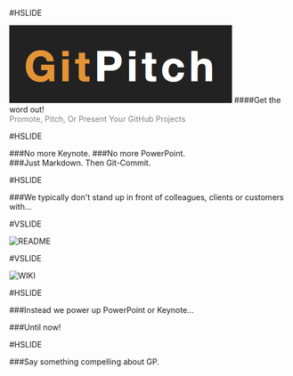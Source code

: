 #HSLIDE

![LOGO](assets/gp-logo.png)
####Get the word out!
<br>
<span style="color:gray">Promote, Pitch, Or Present Your GitHub Projects</span>

#HSLIDE

###No more Keynote.
###No more PowerPoint.
<br>
###<span class="fragment" data-fragment-index="1">Just Markdown. Then Git-Commit.</li>

#HSLIDE

###We typically don't stand up in front of colleagues, clients or customers with...

#VSLIDE

![README](assets/readme.png)

#VSLIDE

![WIKI](assets/wiki.png)

#HSLIDE

###Instead we power up PowerPoint or Keynote...

###<span class="fragment" data-fragment-index="1">Until now!</li>

#HSLIDE

###Say something compelling about GP.

